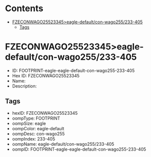 



Contents
========

* [FZECONWAGO25523345>eagle-default/con-wago255/233-405](#fzeconwago25523345eagle-defaultcon-wago255233-405)
	* [Tags](#tags)

# FZECONWAGO25523345>eagle-default/con-wago255/233-405

- ID: FOOTPRINT-eagle-eagle-default-con-wago255-233-405
- Hex ID: FZECONWAGO25523345
- Name: 
- Description: 

## Tags

- hexID: FZECONWAGO25523345
- oompType: FOOTPRINT
- oompSize: eagle
- oompColor: eagle-default
- oompDesc: con-wago255
- oompIndex: 233-405
- oompName: eagle-default/con-wago255/233-405
- oompID: FOOTPRINT-eagle-eagle-default-con-wago255-233-405
